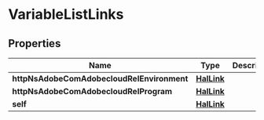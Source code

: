 

# VariableListLinks

## Properties

Name | Type | Description | Notes
------------ | ------------- | ------------- | -------------
**httpNsAdobeComAdobecloudRelEnvironment** | [**HalLink**](HalLink.md) |  |  [optional]
**httpNsAdobeComAdobecloudRelProgram** | [**HalLink**](HalLink.md) |  |  [optional]
**self** | [**HalLink**](HalLink.md) |  |  [optional]





